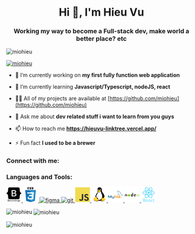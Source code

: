 <h1 align="center">Hi 👋, I'm Hieu Vu</h1>
<h3 align="center">Working my way to become a Full-stack dev, make world a better place? etc</h3>

<p align="left"> <img src="https://komarev.com/ghpvc/?username=miohieu&label=Profile%20views&color=0e75b6&style=flat" alt="miohieu" /> </p>

<p align="left"> <a href="https://github.com/ryo-ma/github-profile-trophy"><img src="https://github-profile-trophy.vercel.app/?username=miohieu" alt="miohieu" /></a> </p>

- 🔭 I’m currently working on **my first fully function web application**

- 🌱 I’m currently learning **Javascript/Typescript, nodeJS, react**

- 👨‍💻 All of my projects are available at [https://github.com/miohieu](https://github.com/miohieu)

- 💬 Ask me about **dev related stuff i want to learn from you guys**

- 📫 How to reach me **https://hieuvu-linktree.vercel.app/**

- ⚡ Fun fact **I used to be a brewer**

<h3 align="left">Connect with me:</h3>
<p align="left">
</p>

<h3 align="left">Languages and Tools:</h3>
<p align="left"> <a href="https://getbootstrap.com" target="_blank" rel="noreferrer"> <img src="https://raw.githubusercontent.com/devicons/devicon/master/icons/bootstrap/bootstrap-plain-wordmark.svg" alt="bootstrap" width="40" height="40"/> </a> <a href="https://www.w3schools.com/css/" target="_blank" rel="noreferrer"> <img src="https://raw.githubusercontent.com/devicons/devicon/master/icons/css3/css3-original-wordmark.svg" alt="css3" width="40" height="40"/> </a> <a href="https://www.figma.com/" target="_blank" rel="noreferrer"> <img src="https://www.vectorlogo.zone/logos/figma/figma-icon.svg" alt="figma" width="40" height="40"/> </a> <a href="https://git-scm.com/" target="_blank" rel="noreferrer"> <img src="https://www.vectorlogo.zone/logos/git-scm/git-scm-icon.svg" alt="git" width="40" height="40"/> </a> <a href="https://developer.mozilla.org/en-US/docs/Web/JavaScript" target="_blank" rel="noreferrer"> <img src="https://raw.githubusercontent.com/devicons/devicon/master/icons/javascript/javascript-original.svg" alt="javascript" width="40" height="40"/> </a> <a href="https://www.linux.org/" target="_blank" rel="noreferrer"> <img src="https://raw.githubusercontent.com/devicons/devicon/master/icons/linux/linux-original.svg" alt="linux" width="40" height="40"/> </a> <a href="https://www.mysql.com/" target="_blank" rel="noreferrer"> <img src="https://raw.githubusercontent.com/devicons/devicon/master/icons/mysql/mysql-original-wordmark.svg" alt="mysql" width="40" height="40"/> </a> <a href="https://nodejs.org" target="_blank" rel="noreferrer"> <img src="https://raw.githubusercontent.com/devicons/devicon/master/icons/nodejs/nodejs-original-wordmark.svg" alt="nodejs" width="40" height="40"/> </a> <a href="https://reactjs.org/" target="_blank" rel="noreferrer"> <img src="https://raw.githubusercontent.com/devicons/devicon/master/icons/react/react-original-wordmark.svg" alt="react" width="40" height="40"/> </a> 

<p><img align="left" src="https://github-readme-stats.vercel.app/api/top-langs?username=miohieu&show_icons=true&locale=en&layout=compact" alt="miohieu" /></p>

<p>&nbsp;<img align="center" src="https://github-readme-stats.vercel.app/api?username=miohieu&show_icons=true&locale=en" alt="miohieu" /></p>

<p><img align="center" src="https://github-readme-streak-stats.herokuapp.com/?user=miohieu&" alt="miohieu" /></p>
